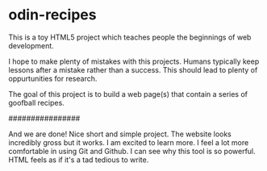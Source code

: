 # odin-recipes
This is a toy HTML5 project which teaches people the beginnings of web development.

I hope to make plenty of mistakes with this projects. Humans typically keep lessons after a mistake rather than a success. This should lead to plenty of oppurtunities for research.

The goal of this project is to build a web page(s) that contain a series of goofball recipes. 

################

And we are done! Nice short and simple project. The website looks incredibly gross but it works. I am excited to learn more. I feel a lot more comfortable in using Git and Github. I can see why this tool is so powerful. HTML feels as if it's a tad tedious to write.